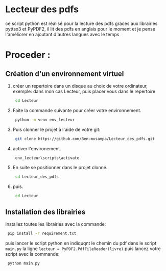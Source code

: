 # Lecteur des pdfs
 ce script python est réalisé  pour la lecture des pdfs graces aux librairies pyttsx3 et PyPDF2, il lit des pdfs en anglais pour le moment et je pense l'améliorer en ajoutant d'autres langues avec le temps
 # Proceder :
 ## Création d'un environnement virtuel
 1. créer un repertoire dans un disque au choix de votre ordinateur, exemple: dans mon cas Lecteur, puis placer vous dans le repertoire
     ```bash
      cd Lecteur 
      ```
 2. Faite la commande suivante pour créer votre environnement.
     ```bash
      python -m venv env_lecteur 
      ```
 3. Puis clonner le projet à l'aide de votre git:
     ```bash
      git clone https://github.com/Ben-musampa/Lecteur_des_pdfs.git
      ```
 3. activer l'environement.
     ```bash
      env_lecteur\scripts\activate
      ```
 4. En suite se positionner dans le projet clonné.
     ```bash
      cd Lecteur_des_pdfs 
      ```
  5. puis.
     ```bash
      cd Lecteur 
      ```
## Installation des librairies
Installez toutes les librairies avec la commande:
  ```bash
   pip install -r requirement.txt
   ```
puis lancer le script python en indiquqnt le chemin du pdf dans le script `main.py` la ligne `lecteur = PyPDF2.PdfFileReader(livre)` puis lancez votre script avec la commande:
   ```bash
    python main.py
   ```

